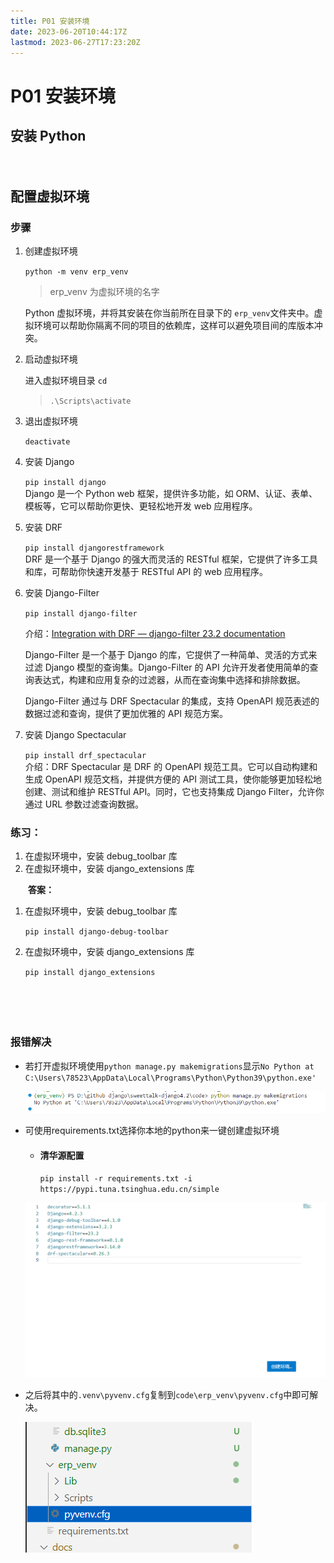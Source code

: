 ```yaml
---
title: P01 安装环境
date: 2023-06-20T10:44:17Z
lastmod: 2023-06-27T17:23:20Z
---
```


# P01 安装环境

## 安装 Python

　　‍

## 配置虚拟环境

### 步骤

1. 创建虚拟环境

    ​`python -m venv erp_venv`​​

    > erp_venv 为虚拟环境的名字
    >

    Python 虚拟环境，并将其安装在你当前所在目录下的 `erp_venv`​​ 文件夹中。虚拟环境可以帮助你隔离不同的项目的依赖库，这样可以避免项目间的库版本冲突。
2. 启动虚拟环境

    进入虚拟环境目录 `cd`​​

    > ​`.\Scripts\activate`​​​
    >
3. 退出虚拟环境

    `deactivate`​
4. 安装 Django

    ​`pip install django`​​  
    Django 是一个 Python web 框架，提供许多功能，如 ORM、认证、表单、模板等，它可以帮助你更快、更轻松地开发 web 应用程序。
5. 安装 DRF

    ​`pip install djangorestframework`​​  
    DRF 是一个基于 Django 的强大而灵活的 RESTful 框架，它提供了许多工具和库，可帮助你快速开发基于 RESTful API 的 web 应用程序。
6. 安装 Django-Filter

    ​`pip install django-filter`​​

    介绍：[Integration with DRF — django-filter 23.2 documentation](https://django-filter.readthedocs.io/en/stable/guide/rest_framework.html#drf-integration)

    Django-Filter 是一个基于 Django 的库，它提供了一种简单、灵活的方式来过滤 Django 模型的查询集。Django-Filter 的 API 允许开发者使用简单的查询表达式，构建和应用复杂的过滤器，从而在查询集中选择和排除数据。

    Django-Filter 通过与 DRF Spectacular 的集成，支持 OpenAPI 规范表述的数据过滤和查询，提供了更加优雅的 API 规范方案。
7. 安装 Django Spectacular

    ​`pip install drf_spectacular`​​  
    介绍：DRF Spectacular 是 DRF 的 OpenAPI 规范工具。它可以自动构建和生成 OpenAPI 规范文档，并提供方便的 API 测试工具，使你能够更加轻松地创建、测试和维护 RESTful API。同时，它也支持集成 Django Filter，允许你通过 URL 参数过滤查询数据。

### **练习**：

1. 在虚拟环境中，安装 debug_toolbar 库
2. 在虚拟环境中，安装 django_extensions 库

　　**答案：**

1. 在虚拟环境中，安装 debug_toolbar 库

    ​`pip install django-debug-toolbar`​​
2. 在虚拟环境中，安装 django_extensions 库

    ​`pip install django_extensions`​

　　‍

　　‍

### 报错解决

  - 若打开虚拟环境使用`python manage.py makemigrations`显示`No Python at C:\Users\78523\AppData\Local\Programs\Python\Python39\python.exe'`  
  
    ​![image](./assets/2023-08-11_094018.png)​  

  - 可使用requirements.txt选择你本地的python来一键创建虚拟环境   
  
    - #### 清华源配置
        `pip install -r requirements.txt -i https://pypi.tuna.tsinghua.edu.cn/simple`

    ​![image](./assets/2023-08-11_094047.png)    
    

  - 之后将其中的`.venv\pyvenv.cfg`复制到`code\erp_venv\pyvenv.cfg`中即可解决。

    ​![image](./assets/2023-08-11_094112.png)​



　　‍
